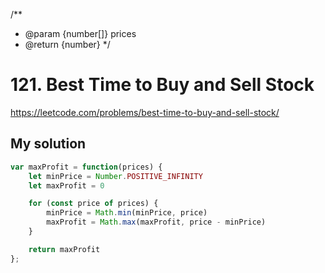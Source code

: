 /**
 * @param {number[]} prices
 * @return {number}
 */
# 121. Best Time to Buy and Sell Stock

https://leetcode.com/problems/best-time-to-buy-and-sell-stock/

## My solution

```js
var maxProfit = function(prices) {
	let minPrice = Number.POSITIVE_INFINITY
	let maxProfit = 0

	for (const price of prices) {
		minPrice = Math.min(minPrice, price)
		maxProfit = Math.max(maxProfit, price - minPrice)
	}

	return maxProfit
};
```
